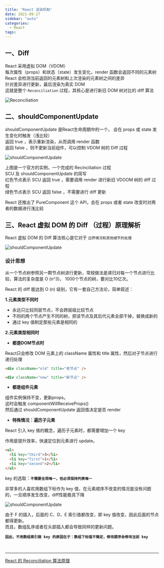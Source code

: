 ```yaml
---
title: 'React 渲染机制'
date: 2021-09-27
sidebar: "auto"
categories:
  - React
tags: 
---
```


## **一、Diff**

React 采用虚拟 DOM（VDOM）
<br/>
每次属性（props）和状态（state）发生变化，render 函数会返回不同的元素树
<br/>
React 会检测当前返回的元素树和上次渲染的元素树之间的差异
<br/>
针对差异进行更新，最后渲染为真实 DOM
<br/>
这就是整个 `Reconciliation` 过程，其核心是进行新旧 DOM 树对比的 diff 算法

<img src="https://p1-jj.byteimg.com/tos-cn-i-t2oaga2asx/gold-user-assets/2019/10/19/16de3834ffcc66f4~tplv-t2oaga2asx-watermark.awebp" alt="Reconciliation">




## **二、shouldComponentUpdate**

shouldComponentUpdate 是React生命周期中的一个， 会在 props 或 state 发生变化时触发（浅比较）
<br/>
返回 true ，表示重新渲染，从而调用 render 函数
<br/>
返回 false ，则不更新当前组件，可以控制 VDOM 树的 Diff 过程
<br/>

<img src="https://p1-jj.byteimg.com/tos-cn-i-t2oaga2asx/gold-user-assets/2019/10/19/16de39cf997a808f~tplv-t2oaga2asx-watermark.awebp" alt="shouldComponentUpdate">

上图是一个官方的实例，一个完成的 Recinciliation 过程
<br/>
SCU 及 shouldComponentUpdate 的简写
<br/>
红色节点表示 SCU 返回 true ，需要调用 render 进行新旧 VDOOM 树的 diff 过程
<br/>
绿色节点表示 SCU 返回 false ，不需要进行 diff 更新

React 还推出了 PureComponent 这个 API，会在 props 或者 state 改变时对两者的数据进行浅比较




## **三、React 虚拟 DOM 的 Diff （过程）原理解析**

React 虚拟 DOM 的 Diff 算法核心是它对于 `边界情况和其他细节的处理`

<img src="https://p1-jj.byteimg.com/tos-cn-i-t2oaga2asx/gold-user-assets/2019/10/19/16de41554a3ff3e2~tplv-t2oaga2asx-watermark.awebp" alt="shouldComponentUpdate">

### **设计思想**

从一个节点树参照另一颗节点树进行更新，常规做法是递归对每一个节点进行比较，算法的复杂度是 O (n^3)，
1000个节点的树，要对比10亿次。

React 的 diff 能达到 O (n) 级别，它有一套自己方法论，简单叙述：

**1.元素类型不同时**

- 永远只比较同层节点，不会跨层级比较节点
- 不同的两个节点产生不同的树，把该节点及其后代元素全部干掉，替换成新的
- 通过 key 值制定那些元素是相同的


**2.元素类型相同时**

- **都是DOM节点时**

React只会修改 DOM 元素上的 className 属性和 title 属性，然后对子节点进行递归处理
```html
<div className="old" title="老节点" />

<div className="new" title="新节点" />
```

- **都是组件元素**

组件实例保持不变，更新props。
<br>
这时会触发 componentWillReceiveProps() 
<br>
然后通过 shouldComponentUpdate 返回值决定是否 render

- **特殊情况：遍历子元素**


React 引入 key 值的概念，遍历子元素时，都需要增加一个 key

作用是提升效率，快速定位到元素进行 update。

```html
<ul>
  <li key="third">3</li>
  <li key="first">1</li>
  <li key="second">2</li>
</ul>
```

key 的选取：**`不需要全局唯一，但必须保持列表唯一`**

非常多的人喜欢用数组下标作为 key 值，在元素顺序不改变的情况是没有问题的，一旦顺序发生改变，diff性能极具下降


<img src="https://p1-jj.byteimg.com/tos-cn-i-t2oaga2asx/gold-user-assets/2019/10/19/16de474300409e90~tplv-t2oaga2asx-watermark.awebp" alt="shouldComponentUpdate">

由于 F 的插入，后面的 C、D、E 索引值都改变，即 key 值改变，因此后面的节点都得更新。
<br>
而且，数组乱序或者在头部插入都会导致同样的更新问题。

**`因此，不用数组索引做 key 的原因在于：数组下标值不稳定，修改顺序会修改当前 key`**


<br><hr> 

[React 的 Reconciliation 算法原理](https://juejin.cn/book/6844733816460804104/section/6844733816549048333)